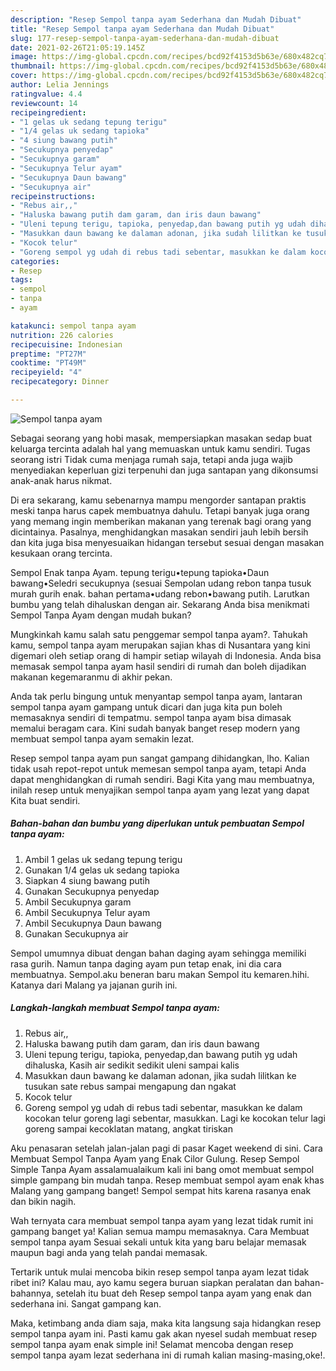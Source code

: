 ```yaml
---
description: "Resep Sempol tanpa ayam Sederhana dan Mudah Dibuat"
title: "Resep Sempol tanpa ayam Sederhana dan Mudah Dibuat"
slug: 177-resep-sempol-tanpa-ayam-sederhana-dan-mudah-dibuat
date: 2021-02-26T21:05:19.145Z
image: https://img-global.cpcdn.com/recipes/bcd92f4153d5b63e/680x482cq70/sempol-tanpa-ayam-foto-resep-utama.jpg
thumbnail: https://img-global.cpcdn.com/recipes/bcd92f4153d5b63e/680x482cq70/sempol-tanpa-ayam-foto-resep-utama.jpg
cover: https://img-global.cpcdn.com/recipes/bcd92f4153d5b63e/680x482cq70/sempol-tanpa-ayam-foto-resep-utama.jpg
author: Lelia Jennings
ratingvalue: 4.4
reviewcount: 14
recipeingredient:
- "1 gelas uk sedang tepung terigu"
- "1/4 gelas uk sedang tapioka"
- "4 siung bawang putih"
- "Secukupnya penyedap"
- "Secukupnya garam"
- "Secukupnya Telur ayam"
- "Secukupnya Daun bawang"
- "Secukupnya air"
recipeinstructions:
- "Rebus air,,"
- "Haluska bawang putih dam garam, dan iris daun bawang"
- "Uleni tepung terigu, tapioka, penyedap,dan bawang putih yg udah dihaluska, Kasih air sedikit sedikit uleni sampai kalis"
- "Masukkan daun bawang ke dalaman adonan, jika sudah lilitkan ke tusukan sate rebus sampai mengapung dan ngakat"
- "Kocok telur"
- "Goreng sempol yg udah di rebus tadi sebentar, masukkan ke dalam kocokan telur goreng lagi sebentar, masukkan. Lagi ke kocokan telur lagi goreng sampai kecoklatan matang, angkat tiriskan"
categories:
- Resep
tags:
- sempol
- tanpa
- ayam

katakunci: sempol tanpa ayam 
nutrition: 226 calories
recipecuisine: Indonesian
preptime: "PT27M"
cooktime: "PT49M"
recipeyield: "4"
recipecategory: Dinner

---
```



![Sempol tanpa ayam](https://img-global.cpcdn.com/recipes/bcd92f4153d5b63e/680x482cq70/sempol-tanpa-ayam-foto-resep-utama.jpg)

Sebagai seorang yang hobi masak, mempersiapkan masakan sedap buat keluarga tercinta adalah hal yang memuaskan untuk kamu sendiri. Tugas seorang istri Tidak cuma menjaga rumah saja, tetapi anda juga wajib menyediakan keperluan gizi terpenuhi dan juga santapan yang dikonsumsi anak-anak harus nikmat.

Di era  sekarang, kamu sebenarnya mampu mengorder santapan praktis meski tanpa harus capek membuatnya dahulu. Tetapi banyak juga orang yang memang ingin memberikan makanan yang terenak bagi orang yang dicintainya. Pasalnya, menghidangkan masakan sendiri jauh lebih bersih dan kita juga bisa menyesuaikan hidangan tersebut sesuai dengan masakan kesukaan orang tercinta. 

Sempol Enak tanpa Ayam. tepung terigu•tepung tapioka•Daun bawang•Seledri secukupnya (sesuai Sempolan udang rebon tanpa tusuk murah gurih enak. bahan pertama•udang rebon•bawang putih. Larutkan bumbu yang telah dihaluskan dengan air. Sekarang Anda bisa menikmati Sempol Tanpa Ayam dengan mudah bukan?

Mungkinkah kamu salah satu penggemar sempol tanpa ayam?. Tahukah kamu, sempol tanpa ayam merupakan sajian khas di Nusantara yang kini digemari oleh setiap orang di hampir setiap wilayah di Indonesia. Anda bisa memasak sempol tanpa ayam hasil sendiri di rumah dan boleh dijadikan makanan kegemaranmu di akhir pekan.

Anda tak perlu bingung untuk menyantap sempol tanpa ayam, lantaran sempol tanpa ayam gampang untuk dicari dan juga kita pun boleh memasaknya sendiri di tempatmu. sempol tanpa ayam bisa dimasak memalui beragam cara. Kini sudah banyak banget resep modern yang membuat sempol tanpa ayam semakin lezat.

Resep sempol tanpa ayam pun sangat gampang dihidangkan, lho. Kalian tidak usah repot-repot untuk memesan sempol tanpa ayam, tetapi Anda dapat menghidangkan di rumah sendiri. Bagi Kita yang mau membuatnya, inilah resep untuk menyajikan sempol tanpa ayam yang lezat yang dapat Kita buat sendiri.

<!--inarticleads1-->

##### Bahan-bahan dan bumbu yang diperlukan untuk pembuatan Sempol tanpa ayam:

1. Ambil 1 gelas uk sedang tepung terigu
1. Gunakan 1/4 gelas uk sedang tapioka
1. Siapkan 4 siung bawang putih
1. Gunakan Secukupnya penyedap
1. Ambil Secukupnya garam
1. Ambil Secukupnya Telur ayam
1. Ambil Secukupnya Daun bawang
1. Gunakan Secukupnya air


Sempol umumnya dibuat dengan bahan daging ayam sehingga memiliki rasa gurih. Namun tanpa daging ayam pun tetap enak, ini dia cara membuatnya. Sempol.aku beneran baru makan Sempol itu kemaren.hihi. Katanya dari Malang ya jajanan gurih ini. 

<!--inarticleads2-->

##### Langkah-langkah membuat Sempol tanpa ayam:

1. Rebus air,,
1. Haluska bawang putih dam garam, dan iris daun bawang
1. Uleni tepung terigu, tapioka, penyedap,dan bawang putih yg udah dihaluska, Kasih air sedikit sedikit uleni sampai kalis
1. Masukkan daun bawang ke dalaman adonan, jika sudah lilitkan ke tusukan sate rebus sampai mengapung dan ngakat
1. Kocok telur
1. Goreng sempol yg udah di rebus tadi sebentar, masukkan ke dalam kocokan telur goreng lagi sebentar, masukkan. Lagi ke kocokan telur lagi goreng sampai kecoklatan matang, angkat tiriskan


Aku penasaran setelah jalan-jalan pagi di pasar Kaget weekend di sini. Cara Membuat Sempol Tanpa Ayam yang Enak Cilor Gulung. Resep Sempol Simple Tanpa Ayam assalamualaikum kali ini bang omot membuat sempol simple gampang bin mudah tanpa. Resep membuat sempol ayam enak khas Malang yang gampang banget! Sempol sempat hits karena rasanya enak dan bikin nagih. 

Wah ternyata cara membuat sempol tanpa ayam yang lezat tidak rumit ini gampang banget ya! Kalian semua mampu memasaknya. Cara Membuat sempol tanpa ayam Sesuai sekali untuk kita yang baru belajar memasak maupun bagi anda yang telah pandai memasak.

Tertarik untuk mulai mencoba bikin resep sempol tanpa ayam lezat tidak ribet ini? Kalau mau, ayo kamu segera buruan siapkan peralatan dan bahan-bahannya, setelah itu buat deh Resep sempol tanpa ayam yang enak dan sederhana ini. Sangat gampang kan. 

Maka, ketimbang anda diam saja, maka kita langsung saja hidangkan resep sempol tanpa ayam ini. Pasti kamu gak akan nyesel sudah membuat resep sempol tanpa ayam enak simple ini! Selamat mencoba dengan resep sempol tanpa ayam lezat sederhana ini di rumah kalian masing-masing,oke!.

